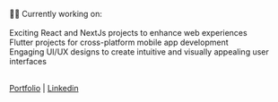 👩‍💻 Currently working on:<br><br>Exciting React and NextJs projects to enhance web experiences<br>Flutter projects for cross-platform mobile app development <br>Engaging UI/UX designs to create intuitive and visually appealing user interfaces <br> <br>

[Portfolio](https://birtukand.netlify.app/) | 
[Linkedin](https://www.linkedin.com/in/birtukan-degu-mulusew/)
